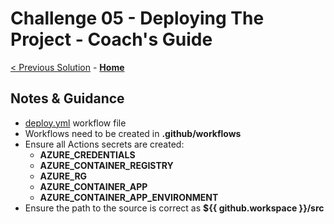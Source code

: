 # Challenge 05 - Deploying The Project - Coach's Guide 

[< Previous Solution](./Solution-04.md) - **[Home](./README.md)**

## Notes & Guidance

- [deploy.yml](./Solutions/deploy.yml) workflow file
- Workflows need to be created in **.github/workflows**
- Ensure all Actions secrets are created:
  - **AZURE_CREDENTIALS**
  - **AZURE_CONTAINER_REGISTRY**
  - **AZURE_RG**
  - **AZURE_CONTAINER_APP**
  - **AZURE_CONTAINER_APP_ENVIRONMENT**
- Ensure the path to the source is correct as **${{ github.workspace }}/src**
